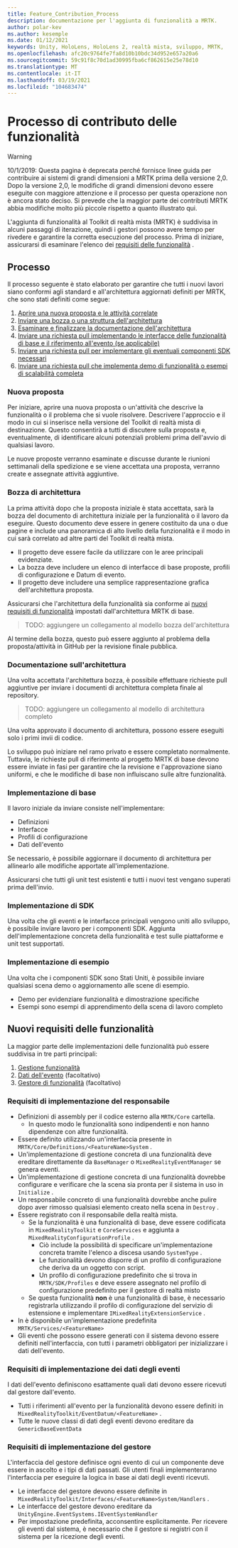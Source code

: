 ```yaml
---
title: Feature_Contribution_Process
description: documentazione per l'aggiunta di funzionalità a MRTK.
author: polar-kev
ms.author: kesemple
ms.date: 01/12/2021
keywords: Unity, HoloLens, HoloLens 2, realtà mista, sviluppo, MRTK,
ms.openlocfilehash: afc20c9764fe7fa8d10b10bdc34d952e657a20a6
ms.sourcegitcommit: 59c91f8c70d1ad30995fba6cf862615e25e78d10
ms.translationtype: MT
ms.contentlocale: it-IT
ms.lasthandoff: 03/19/2021
ms.locfileid: "104683474"
---
```

# <a name="feature-contribution-process"></a>Processo di contributo delle funzionalità

> [!WARNING]
> 10/1/2019: Questa pagina è deprecata perché fornisce linee guida per contribuire ai sistemi di grandi dimensioni a MRTK prima della versione 2,0. Dopo la versione 2,0, le modifiche di grandi dimensioni devono essere eseguite con maggiore attenzione e il processo per questa operazione non è ancora stato deciso. Si prevede che la maggior parte dei contributi MRTK abbia modifiche molto più piccole rispetto a quanto illustrato qui.

L'aggiunta di funzionalità al Toolkit di realtà mista (MRTK) è suddivisa in alcuni passaggi di iterazione, quindi i gestori possono avere tempo per rivedere e garantire la corretta esecuzione del processo. Prima di iniziare, assicurarsi di esaminare l'elenco dei [requisiti delle funzionalità](#new-feature-requirements) .

## <a name="process"></a>Processo

Il processo seguente è stato elaborato per garantire che tutti i nuovi lavori siano conformi agli standard e all'architettura aggiornati definiti per MRTK, che sono stati definiti come segue:

1. [Aprire una nuova proposta e le attività correlate](#new-proposal)
2. [Inviare una bozza o una struttura dell'architettura](#architecture-draft)
3. [Esaminare e finalizzare la documentazione dell'architettura](#architecture-documentation)
4. [Inviare una richiesta pull implementando le interfacce delle funzionalità di base e il riferimento all'evento (se applicabile)](#core-implementation)
5. [Inviare una richiesta pull per implementare gli eventuali componenti SDK necessari](#sdk-implementation)
6. [Inviare una richiesta pull che implementa demo di funzionalità o esempi di scalabilità completa](#example-implementation)

### <a name="new-proposal"></a>Nuova proposta

Per iniziare, aprire una nuova proposta o un'attività che descrive la funzionalità o il problema che si vuole risolvere. Descrivere l'approccio e il modo in cui si inserisce nella versione del Toolkit di realtà mista di destinazione. Questo consentirà a tutti di discutere sulla proposta e, eventualmente, di identificare alcuni potenziali problemi prima dell'avvio di qualsiasi lavoro.

Le nuove proposte verranno esaminate e discusse durante le riunioni settimanali della spedizione e se viene accettata una proposta, verranno create e assegnate attività aggiuntive.

### <a name="architecture-draft"></a>Bozza di architettura

La prima attività dopo che la proposta iniziale è stata accettata, sarà la bozza del documento di architettura iniziale per la funzionalità o il lavoro da eseguire. Questo documento deve essere in genere costituito da una o due pagine e include una panoramica di alto livello della funzionalità e il modo in cui sarà correlato ad altre parti del Toolkit di realtà mista.

* Il progetto deve essere facile da utilizzare con le aree principali evidenziate.
* La bozza deve includere un elenco di interfacce di base proposte, profili di configurazione e Datum di evento.
* Il progetto deve includere una semplice rappresentazione grafica dell'architettura proposta.

Assicurarsi che l'architettura della funzionalità sia conforme ai [nuovi requisiti di funzionalità](#new-feature-requirements) impostati dall'architettura MRTK di base.

>TODO: aggiungere un collegamento al modello bozza dell'architettura

Al termine della bozza, questo può essere aggiunto al problema della proposta/attività in GitHub per la revisione finale pubblica.

### <a name="architecture-documentation"></a>Documentazione sull'architettura

Una volta accettata l'architettura bozza, è possibile effettuare richieste pull aggiuntive per inviare i documenti di architettura completa finale al repository.

>TODO: aggiungere un collegamento al modello di architettura completo

Una volta approvato il documento di architettura, possono essere eseguiti solo i primi invii di codice.

Lo sviluppo può iniziare nel ramo privato e essere completato normalmente. Tuttavia, le richieste pull di riferimento al progetto MRTK di base devono essere inviate in fasi per garantire che la revisione e l'approvazione siano uniformi, e che le modifiche di base non influiscano sulle altre funzionalità.

### <a name="core-implementation"></a>Implementazione di base

Il lavoro iniziale da inviare consiste nell'implementare:

* Definizioni
* Interfacce
* Profili di configurazione
* Dati dell'evento

Se necessario, è possibile aggiornare il documento di architettura per allinearlo alle modifiche apportate all'implementazione.

Assicurarsi che tutti gli unit test esistenti e tutti i nuovi test vengano superati prima dell'invio.

### <a name="sdk-implementation"></a>Implementazione di SDK

Una volta che gli eventi e le interfacce principali vengono uniti allo sviluppo, è possibile inviare lavoro per i componenti SDK.  Aggiunta dell'implementazione concreta della funzionalità e test sulle piattaforme e unit test supportati.

### <a name="example-implementation"></a>Implementazione di esempio

Una volta che i componenti SDK sono Stati Uniti, è possibile inviare qualsiasi scena demo o aggiornamento alle scene di esempio.

* Demo per evidenziare funzionalità e dimostrazione specifiche
* Esempi sono esempi di apprendimento della scena di lavoro completo

## <a name="new-feature-requirements"></a>Nuovi requisiti delle funzionalità

La maggior parte delle implementazioni delle funzionalità può essere suddivisa in tre parti principali:

1. [Gestione funzionalità](#manager-implementation-requirements)
2. [Dati dell'evento](#event-data-implementation-requirements) (facoltativo)
3. [Gestore di funzionalità](#handler-implementation-requirements) (facoltativo)

### <a name="manager-implementation-requirements"></a>Requisiti di implementazione del responsabile

* Definizioni di assembly per il codice esterno alla `MRTK/Core` cartella.
  * In questo modo le funzionalità sono indipendenti e non hanno dipendenze con altre funzionalità.
* Essere definito utilizzando un'interfaccia presente in `MRTK/Core/Definitions/<FeatureName>System` .
* Un'implementazione di gestione concreta di una funzionalità deve ereditare direttamente da `BaseManager` o `MixedRealityEventManager` se genera eventi.
* Un'implementazione di gestione concreta di una funzionalità dovrebbe configurare e verificare che la scena sia pronta per il sistema in uso in `Initialize` .
* Un responsabile concreto di una funzionalità dovrebbe anche pulire dopo aver rimosso qualsiasi elemento creato nella scena in `Destroy` .
* Essere registrato con il responsabile della realtà mista.
  * Se la funzionalità è una funzionalità di base, deve essere codificata in `MixedRealityToolkit` e `CoreServices` e aggiunta a `MixedRealityConfigurationProfile` .
    * Ciò include la possibilità di specificare un'implementazione concreta tramite l'elenco a discesa usando `SystemType` .
    * Le funzionalità devono disporre di un profilo di configurazione che deriva da un oggetto con script.
    * Un profilo di configurazione predefinito che si trova in `MRTK/SDK/Profiles` e deve essere assegnato nel profilo di configurazione predefinito per il gestore di realtà misto
  * Se questa funzionalità **non** è una funzionalità di base, è necessario registrarla utilizzando il profilo di configurazione del servizio di estensione e implementare `IMixedRealityExtensionService` .
* In è disponibile un'implementazione predefinita `MRTK/Services/<FeatureName>`
* Gli eventi che possono essere generati con il sistema devono essere definiti nell'interfaccia, con tutti i parametri obbligatori per inizializzare i dati dell'evento.

### <a name="event-data-implementation-requirements"></a>Requisiti di implementazione dei dati degli eventi

I dati dell'evento definiscono esattamente quali dati devono essere ricevuti dal gestore dall'evento.

* Tutti i riferimenti all'evento per la funzionalità devono essere definiti in `MixedRealityToolkit/EventDatum/<FeatureName>` .
* Tutte le nuove classi di dati degli eventi devono ereditare da `GenericBaseEventData`

### <a name="handler-implementation-requirements"></a>Requisiti di implementazione del gestore

L'interfaccia del gestore definisce ogni evento di cui un componente deve essere in ascolto e i tipi di dati passati. Gli utenti finali implementeranno l'interfaccia per eseguire la logica in base ai dati degli eventi ricevuti.

* Le interfacce del gestore devono essere definite in `MixedRealityToolkit/Interfaces/<FeatureName>System/Handlers` .
* Le interfacce del gestore devono ereditare da `UnityEngine.EventSystems.IEventSystemHandler`
* Per impostazione predefinita, acconsentire esplicitamente. Per ricevere gli eventi dal sistema, è necessario che il gestore si registri con il sistema per la ricezione degli eventi.
